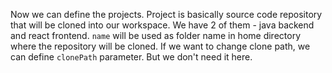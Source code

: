 Now we can define the projects. Project is basically source code repository that will be cloned into our workspace. We have 2 of them - java backend and react frontend.
`name` will be used as folder name in home directory where the repository will be cloned. If we want to change clone path, we can define `clonePath` parameter. But we don't need it here.
